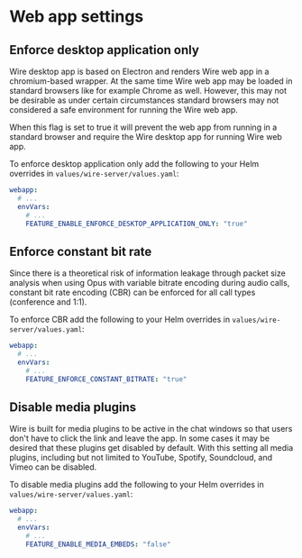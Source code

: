 # Web app settings

## Enforce desktop application only

Wire desktop app is based on Electron and renders Wire web app in a chromium-based wrapper. At the same time Wire web app may be loaded in standard browsers like for example Chrome as well. However, this may not be desirable as under certain circumstances standard browsers may not considered a safe environment for running the Wire web app.

When this flag is set to true it will prevent the web app from running in a standard browser and require the Wire desktop app for running Wire web app.

To enforce desktop application only add the following to your Helm overrides in `values/wire-server/values.yaml`:

```yaml
webapp:
  # ...
  envVars:
    # ...
    FEATURE_ENABLE_ENFORCE_DESKTOP_APPLICATION_ONLY: "true"
```

## Enforce constant bit rate

Since there is a theoretical risk of information leakage through packet size analysis when using Opus with variable bitrate encoding during audio calls, constant bit rate encoding (CBR) can be enforced for all call types (conference and 1:1).


To enforce CBR add the following to your Helm overrides in `values/wire-server/values.yaml`:

```yaml
webapp:
  # ...
  envVars:
    # ...
    FEATURE_ENFORCE_CONSTANT_BITRATE: "true"
```

## Disable media plugins

Wire is built for media plugins to be active in the chat windows so that users don't have to click the link and leave the app. In some cases it may be desired that these plugins get disabled by default. With this setting all media plugins, including but not limited to YouTube, Spotify, Soundcloud, and Vimeo can be disabled.

To disable media plugins add the following to your Helm overrides in `values/wire-server/values.yaml`:

```yaml
webapp:
  # ...
  envVars:
    # ...
    FEATURE_ENABLE_MEDIA_EMBEDS: "false"
```
